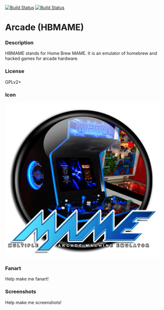 [![Build Status](https://travis-ci.org/kodi-game/game.libretro.hbmame.svg?branch=master)](https://travis-ci.org/kodi-game/game.libretro.hbmame)
[![Build Status](https://ci.appveyor.com/api/projects/status/github/kodi-game/game.libretro.hbmame?svg=true)](https://ci.appveyor.com/project/kodi-game/game-libretro-hbmame)

# Arcade (HBMAME)

### Description

HBMAME stands for Home Brew MAME. It is an emulator of homebrew and hacked games for arcade hardware.

### License

GPLv2+

### Icon

![Icon](game.libretro.hbmame/resources/icon.png)

### Fanart

Help make me fanart!

### Screenshots

Help make me screenshots!
